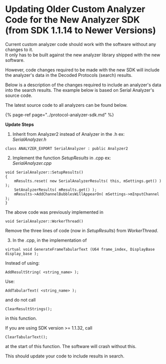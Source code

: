 # Updating Older Custom Analyzer Code for the New Analyzer SDK \(from SDK 1.1.14 to Newer Versions\)

Current custom analyzer code should work with the software without any changes to it.  
It only has to be built against the new analyzer library shipped with the new software.

However, code changes required to be made with the new SDK will include the analyzer's data in the Decoded Protocols \(search\) results.

Below is a description of the changes required to include an analyzer's data into the search results. The example below is based on Serial Analyzer's source code.

The latest source code to all analyzers can be found below.

{% page-ref page="../protocol-analyzer-sdk.md" %}

**Update Steps**

1. Inherit from Analyzer2 instead of Analyzer in the .h ex:  
_SerialAnalyzer.h_

```text
class ANALYZER_EXPORT SerialAnalyzer : public Analyzer2
```

2. Implement the function _SetupResults_ in .cpp ex:  
_SerialAnalyzer.cpp_

```text
void SerialAnalyzer::SetupResults()   
{   
    mResults.reset( new SerialAnalyzerResults( this, mSettings.get() ) );   
    SetAnalyzerResults( mResults.get() );   
    mResults->AddChannelBubblesWillAppearOn( mSettings->mInputChannel );   
}
```

The above code was previously implemented in

```text
void SerialAnalyzer::WorkerThread()
```

Remove the three lines of code \(now in _SetupResults_\) from _WorkerThread_.

3. In the .cpp, in the implementation of

```text
virtual void GenerateFrameTabularText (U64 frame_index, DisplayBase display_base );
```

Instead of using:

```text
AddResultString( <string_name> );
```

Use:

```text
AddTabularText( <string_name> );
```

and do not call

```text
ClearResultStrings(); 
```

in this function.

If you are using SDK version &gt;= 1.1.32, call

```text
ClearTabularText();
```

at the start of this function. The software will crash without this.

This should update your code to include results in search.

